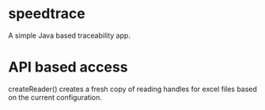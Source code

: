 # speedtrace
A simple Java based traceability app.

# API based access
createReader() creates a fresh copy of reading handles for excel files based on the current configuration.
